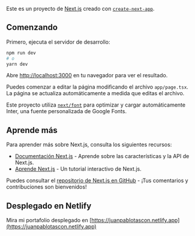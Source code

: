 Este es un proyecto de [Next.js](https://nextjs.org/) creado con [`create-next-app`](https://github.com/vercel/next.js/tree/canary/packages/create-next-app).

## Comenzando

Primero, ejecuta el servidor de desarrollo:

```bash
npm run dev
# o
yarn dev
```

Abre [http://localhost:3000](http://localhost:3000) en tu navegador para ver el resultado.

Puedes comenzar a editar la página modificando el archivo `app/page.tsx`. La página se actualiza automáticamente a medida que editas el archivo.

Este proyecto utiliza [`next/font`](https://nextjs.org/docs/basic-features/font-optimization) para optimizar y cargar automáticamente Inter, una fuente personalizada de Google Fonts.

## Aprende más

Para aprender más sobre Next.js, consulta los siguientes recursos:

- [Documentación Next.js](https://nextjs.org/docs) - Aprende sobre las características y la API de Next.js.
- [Aprende Next.js](https://nextjs.org/learn) - Un tutorial interactivo de Next.js.

Puedes consultar el [repositorio de Next.js en GitHub](https://github.com/vercel/next.js/) - ¡Tus comentarios y contribuciones son bienvenidos!

## Desplegado en Netlify

Mira mi portafolio desplegado en [https://juanpablotascon.netlify.app](https://juanpablotascon.netlify.app)
